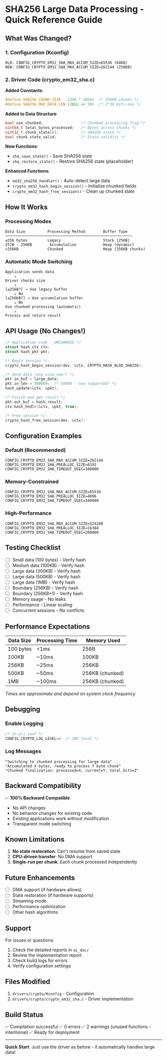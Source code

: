 # SHA256 Large Data Processing - Quick Reference Guide

## What Was Changed?

### 1. Configuration (Kconfig)
```
OLD: CONFIG_CRYPTO_EM32_SHA_MAX_ACCUM_SIZE=65536 (64KB)
NEW: CONFIG_CRYPTO_EM32_SHA_MAX_ACCUM_SIZE=262144 (256KB)
```

### 2. Driver Code (crypto_em32_sha.c)

**Added Constants**:
```c
#define SHA256_CHUNK_SIZE   (256 * 1024)  /* 256KB chunks */
#define SHA256_MAX_DATA_LEN (2ULL << 59)  /* 2^59 bits max */
```

**Added to Data Structure**:
```c
bool use_chunked;                 /* Chunked processing flag */
uint64_t total_bytes_processed;   /* Bytes across chunks */
uint32_t chunk_state[8];          /* SHA256 state */
bool chunk_state_valid;           /* State validity */
```

**New Functions**:
- `sha_save_state()` - Save SHA256 state
- `sha_restore_state()` - Restore SHA256 state (placeholder)

**Enhanced Functions**:
- `em32_sha256_handler()` - Auto-detect large data
- `crypto_em32_hash_begin_session()` - Initialize chunked fields
- `crypto_em32_hash_free_session()` - Clean up chunked state

## How It Works

### Processing Modes

```
Data Size          Processing Method        Buffer Type
─────────────────────────────────────────────────────────
≤256 bytes         Legacy                   Stack (256B)
257B - 256KB        Accumulation            Heap (dynamic)
>256KB             Chunked                  Heap (256KB chunks)
```

### Automatic Mode Switching

```
Application sends data
    ↓
Driver checks size
    ↓
[≤256B?] → Use legacy buffer
    ↓ No
[≤256KB?] → Use accumulation buffer
    ↓ No
Use chunked processing (automatic)
    ↓
Process and return result
```

## API Usage (No Changes!)

```c
/* Application code - UNCHANGED */
struct hash_ctx ctx;
struct hash_pkt pkt;

/* Begin session */
crypto_hash_begin_session(dev, &ctx, CRYPTO_HASH_ALGO_SHA256);

/* Send data (any size now!) */
pkt.in_buf = large_data;
pkt.in_len = 500000;  /* 500KB - now supported! */
hash_update(&ctx, &pkt);

/* Finish and get result */
pkt.out_buf = hash_result;
ctx.hash_hndlr(&ctx, &pkt, true);

/* Free session */
crypto_hash_free_session(dev, &ctx);
```

## Configuration Examples

### Default (Recommended)
```
CONFIG_CRYPTO_EM32_SHA_MAX_ACCUM_SIZE=262144
CONFIG_CRYPTO_EM32_SHA_PREALLOC_SIZE=8192
CONFIG_CRYPTO_EM32_SHA_TIMEOUT_USEC=100000
```

### Memory-Constrained
```
CONFIG_CRYPTO_EM32_SHA_MAX_ACCUM_SIZE=65536
CONFIG_CRYPTO_EM32_SHA_PREALLOC_SIZE=4096
CONFIG_CRYPTO_EM32_SHA_TIMEOUT_USEC=100000
```

### High-Performance
```
CONFIG_CRYPTO_EM32_SHA_MAX_ACCUM_SIZE=524288
CONFIG_CRYPTO_EM32_SHA_PREALLOC_SIZE=16384
CONFIG_CRYPTO_EM32_SHA_TIMEOUT_USEC=200000
```

## Testing Checklist

- [ ] Small data (100 bytes) - Verify hash
- [ ] Medium data (100KB) - Verify hash
- [ ] Large data (300KB) - Verify hash
- [ ] Large data (500KB) - Verify hash
- [ ] Large data (1MB) - Verify hash
- [ ] Boundary (256KB) - Verify hash
- [ ] Boundary (256KB+1) - Verify hash
- [ ] Memory usage - No leaks
- [ ] Performance - Linear scaling
- [ ] Concurrent sessions - No conflicts

## Performance Expectations

| Data Size | Processing Time | Memory Used |
|-----------|-----------------|-------------|
| 100 bytes | <1ms | 256B |
| 100KB | ~10ms | 100KB |
| 256KB | ~25ms | 256KB |
| 500KB | ~50ms | 256KB (chunked) |
| 1MB | ~100ms | 256KB (chunked) |

*Times are approximate and depend on system clock frequency*

## Debugging

### Enable Logging
```c
/* In prj.conf */
CONFIG_CRYPTO_LOG_LEVEL=4  /* INF level */
```

### Log Messages
```
"Switching to chunked processing for large data"
"Accumulated X bytes, ready to process Y byte chunk"
"Chunked finalization: processed=X, current=Y, total_bits=Z"
```

## Backward Compatibility

✅ **100% Backward Compatible**
- No API changes
- No behavior changes for existing code
- Existing applications work without modification
- Transparent mode switching

## Known Limitations

1. **No state restoration**: Can't resume from saved state
2. **CPU-driven transfer**: No DMA support
3. **Single-run per chunk**: Each chunk processed independently

## Future Enhancements

- [ ] DMA support (if hardware allows)
- [ ] State restoration (if hardware supports)
- [ ] Streaming mode
- [ ] Performance optimization
- [ ] Other hash algorithms

## Support

For issues or questions:
1. Check the detailed reports in `ai_doc/`
2. Review the implementation report
3. Check build logs for errors
4. Verify configuration settings

## Files Modified

1. `drivers/crypto/Kconfig` - Configuration
2. `drivers/crypto/crypto_em32_sha.c` - Driver implementation

## Build Status

✅ Compilation successful
✅ 0 errors
✅ 2 warnings (unused functions - intentional)
✅ Ready for deployment

---

**Quick Start**: Just use the driver as before - it automatically handles large data!

